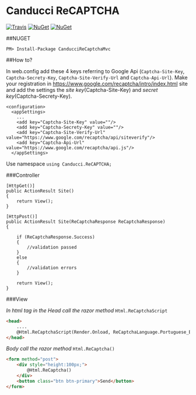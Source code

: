 # Canducci ReCAPTCHA

[![Travis](https://img.shields.io/travis/netdragoon/ReCaptchaNet.svg)](https://github.com/netdragoon/ReCaptchaNet)
[![NuGet](https://img.shields.io/nuget/dt/CanducciReCaptchaMvc.svg?style=plastic&label=downloads)](https://www.nuget.org/packages/CanducciReCaptchaMvc/)
[![NuGet](https://img.shields.io/nuget/v/CanducciReCaptchaMvc.svg?style=plastic&label=version)](https://www.nuget.org/packages/CanducciReCaptchaMvc/)

##NUGET

```Csharp
PM> Install-Package CanducciReCaptchaMvc

```

##How to?

In web.config add these 4 keys referring to Google Api (`Captcha-Site-Key`, `Captcha-Secrety-Key`, `Captcha-Site-Verify-Url` and `Captcha-Api-Url`). 
Make your registration in https://www.google.com/recaptcha/intro/index.html site and add the settings the _site key_(Captcha-Site-Key) and _secret key_(Captcha-Secrety-Key).

```Csharp
<configuration>
  <appSettings>
    ...
    <add key="Captcha-Site-Key" value=""/>
    <add key="Captcha-Secrety-Key" value=""/>
    <add key="Captcha-Site-Verify-Url" value="https://www.google.com/recaptcha/api/siteverify"/>
    <add key="Captcha-Api-Url" value="https://www.google.com/recaptcha/api.js"/>  
  </appSettings>
```

Use namespace `using Canducci.ReCAPTCHA;` 

###Controller
```Csharp
[HttpGet()]
public ActionResult Site()
{            
	return View();
}

[HttpPost()]
public ActionResult Site(ReCaptchaResponse ReCaptchaResponse)
{
	
	if (ReCaptchaResponse.Success)
	{
		//validation passed    
	}
	else
	{
		//validation errors
	}

	return View();
}

```

###View

_In html tag in the Head call the razor method_ `Html.ReCaptchaScript`

```Html
<head>
    ....
    @Html.ReCaptchaScript(Render.Onload, ReCaptchaLanguage.Portuguese_Brazil)    
</head>
```

_Body call the razor method_ `Html.ReCaptcha()`

```Html
<form method="post">            
    <div style="height:100px;">
        @Html.ReCaptcha()
    </div>
    <button class="btn btn-primary">Send</button>
</form>
```



